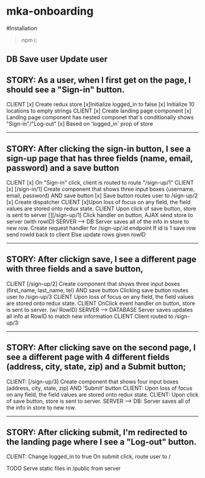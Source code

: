 # mka-onboarding

#Installation
> npm i;

<TODO />

DB
  Save user
  Update user
----
STORY: As a user, when I first get on the page, I should see a "Sign-in" button.
---
CLIENT
  [x] Create redux store
  [x]Initialize logged_in to false
    [x] Initialize 10 locations to empty strings
CLIENT
  [x] Create landing page component
  [x] Landing page component has nested componet that's conditionally shows "Sign-in"/"Log-out"
    [x] Based on 'logged_in' prop of store

---
STORY: After clicking the sign-in button, I see a sign-up page that has three fields (name, email, password) and a save button
---
CLIENT
  [x] On "Sign-in" click, client is routed to route "/sign-up/1"
CLIENT
  [x] [/sign-in/1] Create component that shows three input boxes (username, email, password) AND save button 
   [x] Save button routes user to /sign-up/2
   [x] Create dispatcher
CLIENT
  [x]Upon loss of focus on any field, the field values are stored onto redux state.
CLIENT
  Upon click of save button, store is sent to server
    [][/sign-up/1] Click handler on button, AJAX send store to server  (with rowID)
SERVER --> DB
  Server saves all of the info in store to new row.
  Create request handler for /sign-up/:id endpoint
    If id is 1
      save row
        send rowId back to client
    Else
      update rows given rowID

---
STORY: After clickign save, I see a different page with three fields and a save button,
---
CLIENT
  [/sign-up/2] Create component that shows three input boxes (first_name, last_name, tel) AND save button
  Clicking save button routes user to /sign-up/3
CLIENT
  Upon loss of focus on any field, the field values are stored onto redux state.
CLIENT
  OnClick event handler on button, store is sent to server. (w/ RowID)
SERVER --> DATABASE
  Server saves updates all info at RowID to match new information
CLIENT
  Client routed to /sign-up/3

----------------
STORY: After clicking save on the second page, I see a different page with 4 different fields (address, city, state, zip) and a Submit button;
----------------
CLIENT: 
  [/sign-up/3] Create component that shows four input boxes (address, city, state, zip) AND 'Submit' button
CLIENT: 
  Upon loss of focus on any field, the field values are stored onto redux state.
CLIENT: 
  Upon click of save button, store is sent to server.
SERVER --> DB: 
  Server saves all of the info in store to new row.

---
STORY: After clicking submit, I'm redirected to the landing page where I see a "Log-out" button.
---
CLIENT: 
  Change logged_in to true
  On submit click, route user to /


TODO
  Serve static files in /public from server